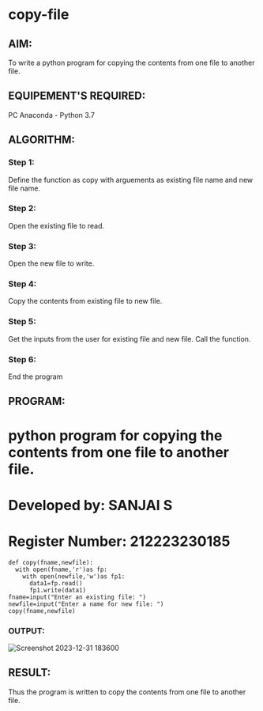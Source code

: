 # copy-file
## AIM:
To write a python program for copying the contents from one file to another file.
## EQUIPEMENT'S REQUIRED: 
PC
Anaconda - Python 3.7
## ALGORITHM: 
### Step 1:
Define the function as copy with arguements as existing file name and new file name.

### Step 2: 
Open the existing file to read.
 
### Step 3: 
Open the new file to write.

### Step 4:  
Copy the contents from existing file to new file.

### Step 5: 
Get the inputs from the user for existing file and new file. Call the function.

### Step 6: 
End the program

## PROGRAM:
 # python program for copying the contents from one file to another file.
 # Developed by: SANJAI S
 # Register Number: 212223230185

~~~
def copy(fname,newfile):
  with open(fname,'r')as fp:
    with open(newfile,'w')as fp1:
      data1=fp.read()
      fp1.write(data1)
fname=input("Enter an existing file: ")
newfile=input("Enter a name for new file: ")
copy(fname,newfile)
~~~
### OUTPUT:

![Screenshot 2023-12-31 183600](https://github.com/Sanjaichitra/copy-file/assets/144870518/67e5994d-343b-4b6b-ad64-6e4fe9a2d68f)



## RESULT:
Thus the program is written to copy the contents from one file to another file.

